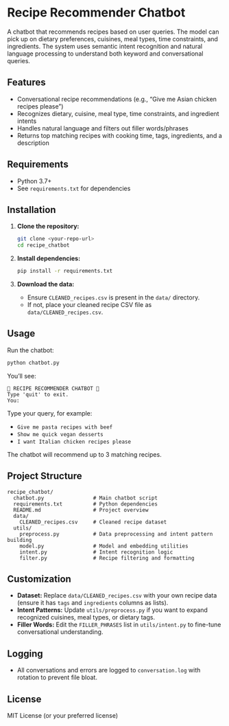 # Recipe Recommender Chatbot

A chatbot that recommends recipes based on user queries. The model can pick up on dietary preferences, cuisines, meal types, time constraints, and ingredients. The system uses semantic intent recognition and natural language processing to understand both keyword and conversational queries.

## Features

- Conversational recipe recommendations (e.g., “Give me Asian chicken recipes please”)
- Recognizes dietary, cuisine, meal type, time constraints, and ingredient intents
- Handles natural language and filters out filler words/phrases
- Returns top matching recipes with cooking time, tags, ingredients, and a description

## Requirements

- Python 3.7+
- See `requirements.txt` for dependencies

## Installation

1. **Clone the repository:**
   ```bash
   git clone <your-repo-url>
   cd recipe_chatbot
   ```

2. **Install dependencies:**
   ```bash
   pip install -r requirements.txt
   ```

3. **Download the data:**
   - Ensure `CLEANED_recipes.csv` is present in the `data/` directory.
   - If not, place your cleaned recipe CSV file as `data/CLEANED_recipes.csv`.

## Usage

Run the chatbot:

```bash
python chatbot.py
```

You’ll see:
```
🍳 RECIPE RECOMMENDER CHATBOT 🍳
Type 'quit' to exit.
You:
```

Type your query, for example:
- `Give me pasta recipes with beef`
- `Show me quick vegan desserts`
- `I want Italian chicken recipes please`

The chatbot will recommend up to 3 matching recipes.

## Project Structure

```
recipe_chatbot/
  chatbot.py                # Main chatbot script
  requirements.txt          # Python dependencies
  README.md                 # Project overview
  data/
    CLEANED_recipes.csv     # Cleaned recipe dataset
  utils/
    preprocess.py           # Data preprocessing and intent pattern building
    model.py                # Model and embedding utilities
    intent.py               # Intent recognition logic
    filter.py               # Recipe filtering and formatting
```

## Customization

- **Dataset:** Replace `data/CLEANED_recipes.csv` with your own recipe data (ensure it has `tags` and `ingredients` columns as lists).
- **Intent Patterns:** Update `utils/preprocess.py` if you want to expand recognized cuisines, meal types, or dietary tags.
- **Filler Words:** Edit the `FILLER_PHRASES` list in `utils/intent.py` to fine-tune conversational understanding.

## Logging

- All conversations and errors are logged to `conversation.log` with rotation to prevent file bloat.

## License

MIT License (or your preferred license) 